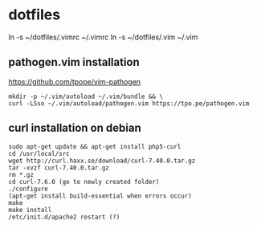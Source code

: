 # dotfiles
ln -s ~/dotfiles/.vimrc ~/.vimrc
ln -s ~/dotfiles/.vim ~/.vim

## pathogen.vim installation
https://github.com/tpope/vim-pathogen

	mkdir -p ~/.vim/autoload ~/.vim/bundle && \
	curl -LSso ~/.vim/autoload/pathogen.vim https://tpo.pe/pathogen.vim

## curl installation on debian
	sudo apt-get update && apt-get install php5-curl
	cd /usr/local/src
	wget http://curl.haxx.se/download/curl-7.40.0.tar.gz
	tar -xvzf curl-7.40.0.tar.gz
	rm *.gz
	cd curl-7.6.0 (go to newly created folder)
	./configure
	(apt-get install build-essential when errors occur)
	make
	make install
	/etc/init.d/apache2 restart (?)
